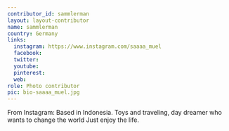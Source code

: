 ```yaml
---
contributor_id: sammlerman
layout: layout-contributor
name: sammlerman
country: Germany
links:
  instagram: https://www.instagram.com/saaaa_muel
  facebook:
  twitter: 
  youtube:
  pinterest: 
  web: 
role: Photo contributor
pic: bio-saaaa_muel.jpg
---
```

From Instagram: Based in Indonesia. Toys and traveling, day dreamer who wants to change the world Just enjoy the life.

